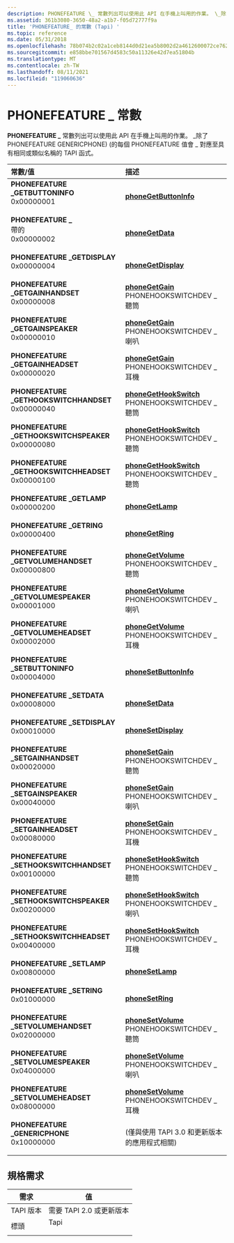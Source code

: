 ```yaml
---
description: PHONEFEATURE \_ 常數列出可以使用此 API 在手機上叫用的作業。 \_除了 PHONEFEATURE GENERICPHONE)  (的每個 PHONEFEATURE 值會 \_ 對應至具有相同或類似名稱的 TAPI 函式。
ms.assetid: 361b3080-3650-48a2-a1b7-f05d72777f9a
title: 'PHONEFEATURE_ 的常數 (Tapi) '
ms.topic: reference
ms.date: 05/31/2018
ms.openlocfilehash: 78b074b2c02a1ceb8144d0d21ea5b8002d2a4612600072ce76254c8b38738ec4
ms.sourcegitcommit: e858bbe701567d4583c50a11326e42d7ea51804b
ms.translationtype: MT
ms.contentlocale: zh-TW
ms.lasthandoff: 08/11/2021
ms.locfileid: "119060636"
---
```

# <a name="phonefeature_-constants"></a>PHONEFEATURE \_ 常數

**PHONEFEATURE \_** 常數列出可以使用此 API 在手機上叫用的作業。 \_除了 PHONEFEATURE GENERICPHONE)  (的每個 PHONEFEATURE 值會 \_ 對應至具有相同或類似名稱的 TAPI 函式。



| 常數/值                                                                                                                                                                                                                                                                            | 描述                                                                             |
|:------------------------------------------------------------------------------------------------------------------------------------------------------------------------------------------------------------------------------------------------------------------------------------------|:----------------------------------------------------------------------------------------|
| <span id="PHONEFEATURE_GETBUTTONINFO"></span><span id="phonefeature_getbuttoninfo"></span><dl> <dt>**PHONEFEATURE \_GETBUTTONINFO**</dt> <dt>0x00000001</dt> </dl>                      | [**phoneGetButtonInfo**](/windows/desktop/api/Tapi/nf-tapi-phonegetbuttoninfo)<br/>                             |
| <span id="PHONEFEATURE_GETDATA"></span><span id="phonefeature_getdata"></span><dl> <dt>**PHONEFEATURE \_**</dt>帶的 <dt>0x00000002</dt> </dl>                                        | [**phoneGetData**](/windows/desktop/api/Tapi/nf-tapi-phonegetdata)<br/>                                         |
| <span id="PHONEFEATURE_GETDISPLAY"></span><span id="phonefeature_getdisplay"></span><dl> <dt>**PHONEFEATURE \_GETDISPLAY**</dt> <dt>0x00000004</dt> </dl>                               | [**phoneGetDisplay**](/windows/desktop/api/Tapi/nf-tapi-phonegetdisplay)<br/>                                   |
| <span id="PHONEFEATURE_GETGAINHANDSET"></span><span id="phonefeature_getgainhandset"></span><dl> <dt>**PHONEFEATURE \_GETGAINHANDSET**</dt> <dt>0x00000008</dt> </dl>                   | [**phoneGetGain**](/windows/desktop/api/Tapi/nf-tapi-phonegetgain) PHONEHOOKSWITCHDEV \_ 聽筒<br/>             |
| <span id="PHONEFEATURE_GETGAINSPEAKER"></span><span id="phonefeature_getgainspeaker"></span><dl> <dt>**PHONEFEATURE \_GETGAINSPEAKER**</dt> <dt>0x00000010</dt> </dl>                   | [**phoneGetGain**](/windows/desktop/api/Tapi/nf-tapi-phonegetgain) PHONEHOOKSWITCHDEV \_ 喇叭<br/>             |
| <span id="PHONEFEATURE_GETGAINHEADSET"></span><span id="phonefeature_getgainheadset"></span><dl> <dt>**PHONEFEATURE \_GETGAINHEADSET**</dt> <dt>0x00000020</dt> </dl>                   | [**phoneGetGain**](/windows/desktop/api/Tapi/nf-tapi-phonegetgain) PHONEHOOKSWITCHDEV \_ 耳機<br/>             |
| <span id="PHONEFEATURE_GETHOOKSWITCHHANDSET"></span><span id="phonefeature_gethookswitchhandset"></span><dl> <dt>**PHONEFEATURE \_GETHOOKSWITCHHANDSET**</dt> <dt>0x00000040</dt> </dl> | [**phoneGetHookSwitch**](/windows/desktop/api/Tapi/nf-tapi-phonegethookswitch) PHONEHOOKSWITCHDEV \_ 聽筒<br/> |
| <span id="PHONEFEATURE_GETHOOKSWITCHSPEAKER"></span><span id="phonefeature_gethookswitchspeaker"></span><dl> <dt>**PHONEFEATURE \_GETHOOKSWITCHSPEAKER**</dt> <dt>0x00000080</dt> </dl> | [**phoneGetHookSwitch**](/windows/desktop/api/Tapi/nf-tapi-phonegethookswitch) PHONEHOOKSWITCHDEV \_ 聽筒<br/> |
| <span id="PHONEFEATURE_GETHOOKSWITCHHEADSET"></span><span id="phonefeature_gethookswitchheadset"></span><dl> <dt>**PHONEFEATURE \_GETHOOKSWITCHHEADSET**</dt> <dt>0x00000100</dt> </dl> | [**phoneGetHookSwitch**](/windows/desktop/api/Tapi/nf-tapi-phonegethookswitch) PHONEHOOKSWITCHDEV \_ 聽筒<br/> |
| <span id="PHONEFEATURE_GETLAMP"></span><span id="phonefeature_getlamp"></span><dl> <dt>**PHONEFEATURE \_GETLAMP**</dt> <dt>0x00000200</dt> </dl>                                        | [**phoneGetLamp**](/windows/desktop/api/Tapi/nf-tapi-phonegetlamp)<br/>                                         |
| <span id="PHONEFEATURE_GETRING"></span><span id="phonefeature_getring"></span><dl> <dt>**PHONEFEATURE \_GETRING**</dt> <dt>0x00000400</dt> </dl>                                        | [**phoneGetRing**](/windows/desktop/api/Tapi/nf-tapi-phonegetring)<br/>                                         |
| <span id="PHONEFEATURE_GETVOLUMEHANDSET"></span><span id="phonefeature_getvolumehandset"></span><dl> <dt>**PHONEFEATURE \_GETVOLUMEHANDSET**</dt> <dt>0x00000800</dt> </dl>             | [**phoneGetVolume**](/windows/desktop/api/Tapi/nf-tapi-phonegetvolume) PHONEHOOKSWITCHDEV \_ 聽筒<br/>         |
| <span id="PHONEFEATURE_GETVOLUMESPEAKER"></span><span id="phonefeature_getvolumespeaker"></span><dl> <dt>**PHONEFEATURE \_GETVOLUMESPEAKER**</dt> <dt>0x00001000</dt> </dl>             | [**phoneGetVolume**](/windows/desktop/api/Tapi/nf-tapi-phonegetvolume) PHONEHOOKSWITCHDEV \_ 喇叭<br/>         |
| <span id="PHONEFEATURE_GETVOLUMEHEADSET"></span><span id="phonefeature_getvolumeheadset"></span><dl> <dt>**PHONEFEATURE \_GETVOLUMEHEADSET**</dt> <dt>0x00002000</dt> </dl>             | [**phoneGetVolume**](/windows/desktop/api/Tapi/nf-tapi-phonegetvolume) PHONEHOOKSWITCHDEV \_ 耳機<br/>         |
| <span id="PHONEFEATURE_SETBUTTONINFO"></span><span id="phonefeature_setbuttoninfo"></span><dl> <dt>**PHONEFEATURE \_SETBUTTONINFO**</dt> <dt>0x00004000</dt> </dl>                      | [**phoneSetButtonInfo**](/windows/desktop/api/Tapi/nf-tapi-phonesetbuttoninfo)<br/>                             |
| <span id="PHONEFEATURE_SETDATA"></span><span id="phonefeature_setdata"></span><dl> <dt>**PHONEFEATURE \_SETDATA**</dt> <dt>0x00008000</dt> </dl>                                        | [**phoneSetData**](/windows/desktop/api/Tapi/nf-tapi-phonesetdata)<br/>                                         |
| <span id="PHONEFEATURE_SETDISPLAY"></span><span id="phonefeature_setdisplay"></span><dl> <dt>**PHONEFEATURE \_SETDISPLAY**</dt> <dt>0x00010000</dt> </dl>                               | [**phoneSetDisplay**](/windows/desktop/api/Tapi/nf-tapi-phonesetdisplay)<br/>                                   |
| <span id="PHONEFEATURE_SETGAINHANDSET"></span><span id="phonefeature_setgainhandset"></span><dl> <dt>**PHONEFEATURE \_SETGAINHANDSET**</dt> <dt>0x00020000</dt> </dl>                   | [**phoneSetGain**](/windows/desktop/api/Tapi/nf-tapi-phonesetgain) PHONEHOOKSWITCHDEV \_ 聽筒<br/>             |
| <span id="PHONEFEATURE_SETGAINSPEAKER"></span><span id="phonefeature_setgainspeaker"></span><dl> <dt>**PHONEFEATURE \_SETGAINSPEAKER**</dt> <dt>0x00040000</dt> </dl>                   | [**phoneSetGain**](/windows/desktop/api/Tapi/nf-tapi-phonesetgain) PHONEHOOKSWITCHDEV \_ 喇叭<br/>             |
| <span id="PHONEFEATURE_SETGAINHEADSET"></span><span id="phonefeature_setgainheadset"></span><dl> <dt>**PHONEFEATURE \_SETGAINHEADSET**</dt> <dt>0x00080000</dt> </dl>                   | [**phoneSetGain**](/windows/desktop/api/Tapi/nf-tapi-phonesetgain) PHONEHOOKSWITCHDEV \_ 耳機<br/>             |
| <span id="PHONEFEATURE_SETHOOKSWITCHHANDSET"></span><span id="phonefeature_sethookswitchhandset"></span><dl> <dt>**PHONEFEATURE \_SETHOOKSWITCHHANDSET**</dt> <dt>0x00100000</dt> </dl> | [**phoneSetHookSwitch**](/windows/desktop/api/Tapi/nf-tapi-phonesethookswitch) PHONEHOOKSWITCHDEV \_ 聽筒<br/> |
| <span id="PHONEFEATURE_SETHOOKSWITCHSPEAKER"></span><span id="phonefeature_sethookswitchspeaker"></span><dl> <dt>**PHONEFEATURE \_SETHOOKSWITCHSPEAKER**</dt> <dt>0x00200000</dt> </dl> | [**phoneSetHookSwitch**](/windows/desktop/api/Tapi/nf-tapi-phonesethookswitch) PHONEHOOKSWITCHDEV \_ 喇叭<br/> |
| <span id="PHONEFEATURE_SETHOOKSWITCHHEADSET"></span><span id="phonefeature_sethookswitchheadset"></span><dl> <dt>**PHONEFEATURE \_SETHOOKSWITCHHEADSET**</dt> <dt>0x00400000</dt> </dl> | [**phoneSetHookSwitch**](/windows/desktop/api/Tapi/nf-tapi-phonesethookswitch) PHONEHOOKSWITCHDEV \_ 耳機<br/> |
| <span id="PHONEFEATURE_SETLAMP"></span><span id="phonefeature_setlamp"></span><dl> <dt>**PHONEFEATURE \_SETLAMP**</dt> <dt>0x00800000</dt> </dl>                                        | [**phoneSetLamp**](/windows/desktop/api/Tapi/nf-tapi-phonesetlamp)<br/>                                         |
| <span id="PHONEFEATURE_SETRING"></span><span id="phonefeature_setring"></span><dl> <dt>**PHONEFEATURE \_SETRING**</dt> <dt>0x01000000</dt> </dl>                                        | [**phoneSetRing**](/windows/desktop/api/Tapi/nf-tapi-phonesetring)<br/>                                         |
| <span id="PHONEFEATURE_SETVOLUMEHANDSET"></span><span id="phonefeature_setvolumehandset"></span><dl> <dt>**PHONEFEATURE \_SETVOLUMEHANDSET**</dt> <dt>0x02000000</dt> </dl>             | [**phoneSetVolume**](/windows/desktop/api/Tapi/nf-tapi-phonesetvolume) PHONEHOOKSWITCHDEV \_ 聽筒<br/>         |
| <span id="PHONEFEATURE_SETVOLUMESPEAKER"></span><span id="phonefeature_setvolumespeaker"></span><dl> <dt>**PHONEFEATURE \_SETVOLUMESPEAKER**</dt> <dt>0x04000000</dt> </dl>             | [**phoneSetVolume**](/windows/desktop/api/Tapi/nf-tapi-phonesetvolume) PHONEHOOKSWITCHDEV \_ 喇叭<br/>         |
| <span id="PHONEFEATURE_SETVOLUMEHEADSET"></span><span id="phonefeature_setvolumeheadset"></span><dl> <dt>**PHONEFEATURE \_SETVOLUMEHEADSET**</dt> <dt>0x08000000</dt> </dl>             | [**phoneSetVolume**](/windows/desktop/api/Tapi/nf-tapi-phonesetvolume) PHONEHOOKSWITCHDEV \_ 耳機<br/>         |
| <span id="PHONEFEATURE_GENERICPHONE"></span><span id="phonefeature_genericphone"></span><dl> <dt>**PHONEFEATURE \_GENERICPHONE**</dt> <dt>0x10000000</dt> </dl>                         |  (僅與使用 TAPI 3.0 和更新版本的應用程式相關) <br/>                     |



## <a name="requirements"></a>規格需求



| 需求 | 值 |
|-------------------------|-----------------------------------------------------------------------------------|
| TAPI 版本<br/> | 需要 TAPI 2.0 或更新版本<br/>                                             |
| 標頭<br/>       | <dl> <dt>Tapi</dt> </dl> |



 

 




